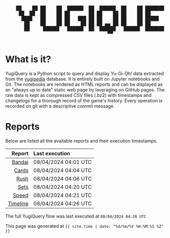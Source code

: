 <div align='center'>
    <pre>
    <br>
    ██    ██ ██    ██  ██████  ██  ██████  ██    ██ ███████ ██████  ██    ██ 
     ██  ██  ██    ██ ██       ██ ██    ██ ██    ██ ██      ██   ██  ██  ██  
      ████   ██    ██ ██   ███ ██ ██    ██ ██    ██ █████   ██████    ████   
       ██    ██    ██ ██    ██ ██ ██ ▄▄ ██ ██    ██ ██      ██   ██    ██    
       ██     ██████   ██████  ██  ██████   ██████  ███████ ██   ██    ██    
                                      ▀▀                                     
    </pre>
</div>

# What is it?

YugiQuery is a Python script to query and display Yu-Gi-Oh! data extracted from the [yugipedia](http://yugipedia.com) database. It is entirely built on Jupyter notebooks and Git. The notebooks are rendered as HTML reports and can be displayed as an "always up to date" static web page by laveraging on GitHub pages. The raw data is kept as compressed CSV files (.bz2) with timestamps and changelogs for a thorough record of the game's history. Every operation is recorded on git with a descriptive commit message. 

# Reports

Below are listed all the available reports and their execution timestamps. 

|                    Report | Last execution       |
| -------------------------:|:-------------------- |
| [Bandai](Bandai.html) | 08/04/2024 04:01 UTC |
| [Cards](Cards.html) | 08/04/2024 04:04 UTC |
| [Rush](Rush.html) | 08/04/2024 04:06 UTC |
| [Sets](Sets.html) | 08/04/2024 04:20 UTC |
| [Speed](Speed.html) | 08/04/2024 04:21 UTC |
| [Timeline](Timeline.html) | 08/04/2024 04:26 UTC |


The full YugiQuery flow was last executed at `08/04/2024 04:26 UTC`

This page was generated at `{{ site.time | date: "%d/%m/%Y %H:%M:%S %Z" }}`
